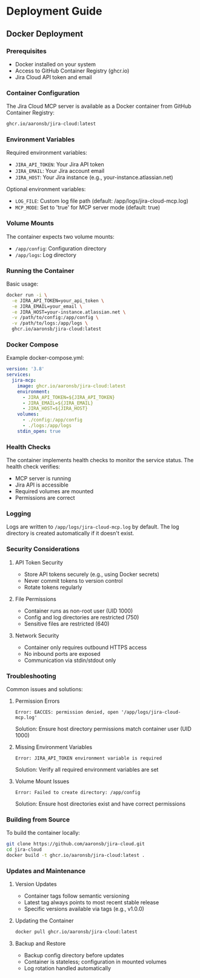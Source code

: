# Deployment Guide

## Docker Deployment

### Prerequisites
- Docker installed on your system
- Access to GitHub Container Registry (ghcr.io)
- Jira Cloud API token and email

### Container Configuration

The Jira Cloud MCP server is available as a Docker container from GitHub Container Registry:

```bash
ghcr.io/aaronsb/jira-cloud:latest
```

### Environment Variables

Required environment variables:
- `JIRA_API_TOKEN`: Your Jira API token
- `JIRA_EMAIL`: Your Jira account email
- `JIRA_HOST`: Your Jira instance (e.g., your-instance.atlassian.net)

Optional environment variables:
- `LOG_FILE`: Custom log file path (default: /app/logs/jira-cloud-mcp.log)
- `MCP_MODE`: Set to 'true' for MCP server mode (default: true)

### Volume Mounts

The container expects two volume mounts:
- `/app/config`: Configuration directory
- `/app/logs`: Log directory

### Running the Container

Basic usage:
```bash
docker run -i \
  -e JIRA_API_TOKEN=your_api_token \
  -e JIRA_EMAIL=your_email \
  -e JIRA_HOST=your-instance.atlassian.net \
  -v /path/to/config:/app/config \
  -v /path/to/logs:/app/logs \
  ghcr.io/aaronsb/jira-cloud:latest
```

### Docker Compose

Example docker-compose.yml:
```yaml
version: '3.8'
services:
  jira-mcp:
    image: ghcr.io/aaronsb/jira-cloud:latest
    environment:
      - JIRA_API_TOKEN=${JIRA_API_TOKEN}
      - JIRA_EMAIL=${JIRA_EMAIL}
      - JIRA_HOST=${JIRA_HOST}
    volumes:
      - ./config:/app/config
      - ./logs:/app/logs
    stdin_open: true
```

### Health Checks

The container implements health checks to monitor the service status. The health check verifies:
- MCP server is running
- Jira API is accessible
- Required volumes are mounted
- Permissions are correct

### Logging

Logs are written to `/app/logs/jira-cloud-mcp.log` by default. The log directory is created automatically if it doesn't exist.

### Security Considerations

1. API Token Security
   - Store API tokens securely (e.g., using Docker secrets)
   - Never commit tokens to version control
   - Rotate tokens regularly

2. File Permissions
   - Container runs as non-root user (UID 1000)
   - Config and log directories are restricted (750)
   - Sensitive files are restricted (640)

3. Network Security
   - Container only requires outbound HTTPS access
   - No inbound ports are exposed
   - Communication via stdin/stdout only

### Troubleshooting

Common issues and solutions:

1. Permission Errors
   ```
   Error: EACCES: permission denied, open '/app/logs/jira-cloud-mcp.log'
   ```
   Solution: Ensure host directory permissions match container user (UID 1000)

2. Missing Environment Variables
   ```
   Error: JIRA_API_TOKEN environment variable is required
   ```
   Solution: Verify all required environment variables are set

3. Volume Mount Issues
   ```
   Error: Failed to create directory: /app/config
   ```
   Solution: Ensure host directories exist and have correct permissions

### Building from Source

To build the container locally:

```bash
git clone https://github.com/aaronsb/jira-cloud.git
cd jira-cloud
docker build -t ghcr.io/aaronsb/jira-cloud:latest .
```

### Updates and Maintenance

1. Version Updates
   - Container tags follow semantic versioning
   - Latest tag always points to most recent stable release
   - Specific versions available via tags (e.g., v1.0.0)

2. Updating the Container
   ```bash
   docker pull ghcr.io/aaronsb/jira-cloud:latest
   ```

3. Backup and Restore
   - Backup config directory before updates
   - Container is stateless; configuration in mounted volumes
   - Log rotation handled automatically
